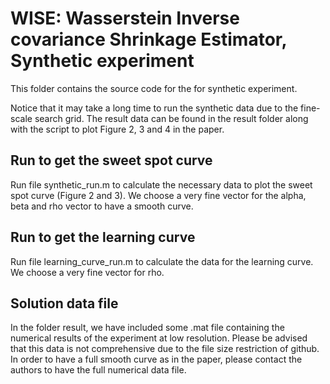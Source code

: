 # WISE: Wasserstein Inverse covariance Shrinkage Estimator, Synthetic experiment

This folder contains the source code for the for synthetic experiment.

Notice that it may take a long time to run the synthetic data due to the fine-scale search grid. The result data can be found in the result folder along with the script to plot Figure 2, 3 and 4 in the paper. 

## Run to get the sweet spot curve

Run file synthetic_run.m to calculate the necessary data to plot the sweet spot curve (Figure 2 and 3). We choose a very fine vector for the alpha, beta and rho vector to have a smooth curve.

## Run to get the learning curve

Run file learning_curve_run.m to calculate the data for the learning curve. We choose a very fine vector for rho.

## Solution data file

In the folder result, we have included some .mat file containing the numerical results of the experiment at low resolution. Please be advised that this data is not comprehensive due to the file size restriction of github. In order to have a full smooth curve as in the paper, please contact the authors to have the full numerical data file.